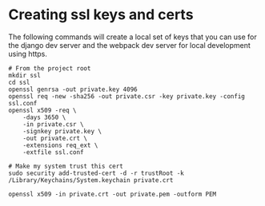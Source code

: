 # Creating ssl keys and certs

The following commands will create a local set of keys that you can use for the django dev server and the webpack dev server for local development using https.

    # From the project root
    mkdir ssl
    cd ssl
    openssl genrsa -out private.key 4096
    openssl req -new -sha256 -out private.csr -key private.key -config ssl.conf
    openssl x509 -req \
        -days 3650 \
        -in private.csr \
        -signkey private.key \
        -out private.crt \
        -extensions req_ext \
        -extfile ssl.conf

    # Make my system trust this cert
    sudo security add-trusted-cert -d -r trustRoot -k /Library/Keychains/System.keychain private.crt

    openssl x509 -in private.crt -out private.pem -outform PEM





